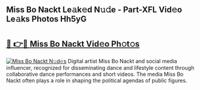 ## Miss Bo Nackt Le𝚊k𝚎d N𝚞𝚍e - Part-XFL Vid𝚎o Le𝚊ks Photos Hh5yG

# <h2><a href="http://fb6yw5.evod.top/?m=Miss+Bo+Nackt">🔗 👉🔴 Miss Bo Nackt Vid𝚎o Ph𝚘t𝚘s</a></h2>

[![Miss Bo Nackt N𝚞d𝚎s](https://i.imgur.com/8V9OHl7.gif)](http://fb6yw5.evod.top/?m=Miss+Bo+Nackt)
Digital artist Miss Bo Nackt and social media influencer, recognized for disseminating dance and lifestyle content through collaborative dance performances and short videos. The media Miss Bo Nackt often plays a role in shaping the political agendas of public figures. 
